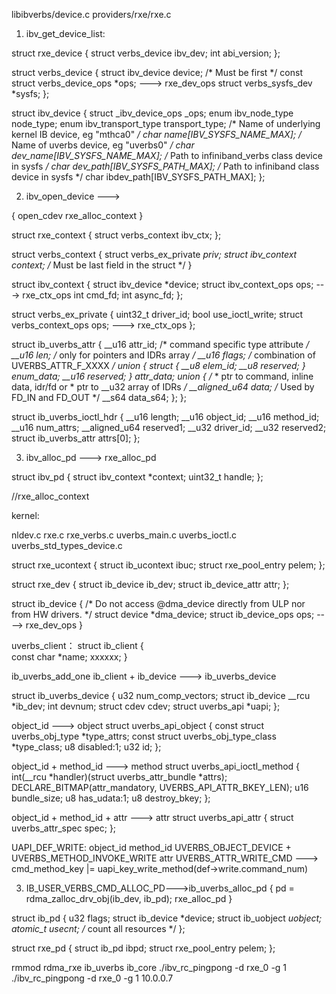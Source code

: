 libibverbs/device.c
providers/rxe/rxe.c

1. ibv_get_device_list:

struct rxe_device {
	struct verbs_device	ibv_dev;
	int	abi_version;
};

struct verbs_device {
	struct ibv_device device; /* Must be first */
	const struct verbs_device_ops *ops;   ---> rxe_dev_ops
	struct verbs_sysfs_dev *sysfs;
};

struct ibv_device {
	struct _ibv_device_ops	_ops;
	enum ibv_node_type	node_type;
	enum ibv_transport_type	transport_type;
	/* Name of underlying kernel IB device, eg "mthca0" */
	char			name[IBV_SYSFS_NAME_MAX];
	/* Name of uverbs device, eg "uverbs0" */
	char			dev_name[IBV_SYSFS_NAME_MAX];
	/* Path to infiniband_verbs class device in sysfs */
	char			dev_path[IBV_SYSFS_PATH_MAX];
	/* Path to infiniband class device in sysfs */
	char			ibdev_path[IBV_SYSFS_PATH_MAX];
};



2. ibv_open_device  ---> 

{
   open_cdev
   rxe_alloc_context
}

struct rxe_context {
	struct verbs_context	ibv_ctx;
};

struct verbs_context {
	struct verbs_ex_private *priv;
	struct ibv_context context;	/* Must be last field in the struct */
}

struct ibv_context {
	struct ibv_device      *device;
	struct ibv_context_ops	ops;   ---> rxe_ctx_ops
	int			cmd_fd;
	int			async_fd;
};

struct verbs_ex_private {
	uint32_t driver_id;
	bool use_ioctl_write;
	struct verbs_context_ops ops;  ---> rxe_ctx_ops
};






struct ib_uverbs_attr {
	__u16 attr_id;		/* command specific type attribute */
	__u16 len;		/* only for pointers and IDRs array */
	__u16 flags;		/* combination of UVERBS_ATTR_F_XXXX */
	union {
		struct {
			__u8 elem_id;
			__u8 reserved;
		} enum_data;
		__u16 reserved;
	} attr_data;
	union {
		/*
		 * ptr to command, inline data, idr/fd or
		 * ptr to __u32 array of IDRs
		 */
		__aligned_u64 data;
		/* Used by FD_IN and FD_OUT */
		__s64 data_s64;
	};
};

struct ib_uverbs_ioctl_hdr {
	__u16 length;
	__u16 object_id;
	__u16 method_id;
	__u16 num_attrs;
	__aligned_u64 reserved1;
	__u32 driver_id;
	__u32 reserved2;
	struct ib_uverbs_attr  attrs[0];
};

3. ibv_alloc_pd ---> rxe_alloc_pd

struct ibv_pd {
        struct ibv_context     *context;
        uint32_t                handle;
};



//rxe_alloc_context


kernel:

nldev.c
rxe.c   rxe_verbs.c
uverbs_main.c   uverbs_ioctl.c
uverbs_std_types_device.c

struct rxe_ucontext {
        struct ib_ucontext ibuc;
        struct rxe_pool_entry   pelem;
};


struct rxe_dev {
        struct ib_device        ib_dev;
        struct ib_device_attr   attr;
};

struct ib_device {
        /* Do not access @dma_device directly from ULP nor from HW drivers. */
        struct device                *dma_device;
        struct ib_device_ops         ops;   ---->      rxe_dev_ops
}

uverbs_client：
struct ib_client {   
        const char *name;
	xxxxxx;
}

ib_uverbs_add_one ib_client + ib_device ---> ib_uverbs_device

struct ib_uverbs_device {
        u32                                     num_comp_vectors;
        struct ib_device        __rcu          *ib_dev;
        int                                     devnum;
        struct cdev                             cdev;
        struct uverbs_api                       *uapi;
};


object_id ---> object
struct uverbs_api_object {
	const struct uverbs_obj_type *type_attrs;
	const struct uverbs_obj_type_class *type_class;
	u8 disabled:1;
	u32 id;
};

object_id + method_id ---> method
struct uverbs_api_ioctl_method {
	int(__rcu *handler)(struct uverbs_attr_bundle *attrs);
	DECLARE_BITMAP(attr_mandatory, UVERBS_API_ATTR_BKEY_LEN);
	u16 bundle_size;
	u8 has_udata:1;
	u8 destroy_bkey;
};

object_id + method_id + attr ---> attr
struct uverbs_api_attr {
	struct uverbs_attr_spec spec;
};

UAPI_DEF_WRITE:
   object_id                 method_id
UVERBS_OBJECT_DEVICE + UVERBS_METHOD_INVOKE_WRITE
   attr 
UVERBS_ATTR_WRITE_CMD ---> 
cmd_method_key |= uapi_key_write_method(def->write.command_num)















3. IB_USER_VERBS_CMD_ALLOC_PD--->ib_uverbs_alloc_pd
{
      pd = rdma_zalloc_drv_obj(ib_dev, ib_pd);
      rxe_alloc_pd
}

struct ib_pd {
        u32                     flags;
        struct ib_device       *device;
        struct ib_uobject      *uobject;
        atomic_t                usecnt; /* count all resources */
};

struct rxe_pd {
        struct ib_pd            ibpd;
        struct rxe_pool_entry   pelem;
};






























rmmod rdma_rxe ib_uverbs ib_core
./ibv_rc_pingpong -d rxe_0 -g 1
./ibv_rc_pingpong -d rxe_0 -g 1 10.0.0.7
